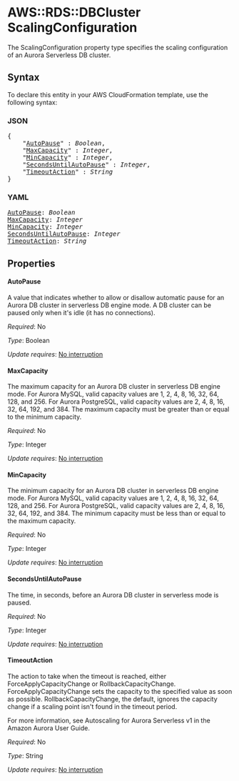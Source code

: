 # AWS::RDS::DBCluster ScalingConfiguration

The ScalingConfiguration property type specifies the scaling configuration of an Aurora Serverless DB cluster.

## Syntax

To declare this entity in your AWS CloudFormation template, use the following syntax:

### JSON

<pre>
{
    "<a href="#autopause" title="AutoPause">AutoPause</a>" : <i>Boolean</i>,
    "<a href="#maxcapacity" title="MaxCapacity">MaxCapacity</a>" : <i>Integer</i>,
    "<a href="#mincapacity" title="MinCapacity">MinCapacity</a>" : <i>Integer</i>,
    "<a href="#secondsuntilautopause" title="SecondsUntilAutoPause">SecondsUntilAutoPause</a>" : <i>Integer</i>,
    "<a href="#timeoutaction" title="TimeoutAction">TimeoutAction</a>" : <i>String</i>
}
</pre>

### YAML

<pre>
<a href="#autopause" title="AutoPause">AutoPause</a>: <i>Boolean</i>
<a href="#maxcapacity" title="MaxCapacity">MaxCapacity</a>: <i>Integer</i>
<a href="#mincapacity" title="MinCapacity">MinCapacity</a>: <i>Integer</i>
<a href="#secondsuntilautopause" title="SecondsUntilAutoPause">SecondsUntilAutoPause</a>: <i>Integer</i>
<a href="#timeoutaction" title="TimeoutAction">TimeoutAction</a>: <i>String</i>
</pre>

## Properties

#### AutoPause

A value that indicates whether to allow or disallow automatic pause for an Aurora DB cluster in serverless DB engine mode. A DB cluster can be paused only when it's idle (it has no connections).

_Required_: No

_Type_: Boolean

_Update requires_: [No interruption](https://docs.aws.amazon.com/AWSCloudFormation/latest/UserGuide/using-cfn-updating-stacks-update-behaviors.html#update-no-interrupt)

#### MaxCapacity

The maximum capacity for an Aurora DB cluster in serverless DB engine mode.
For Aurora MySQL, valid capacity values are 1, 2, 4, 8, 16, 32, 64, 128, and 256.
For Aurora PostgreSQL, valid capacity values are 2, 4, 8, 16, 32, 64, 192, and 384.
The maximum capacity must be greater than or equal to the minimum capacity.

_Required_: No

_Type_: Integer

_Update requires_: [No interruption](https://docs.aws.amazon.com/AWSCloudFormation/latest/UserGuide/using-cfn-updating-stacks-update-behaviors.html#update-no-interrupt)

#### MinCapacity

The minimum capacity for an Aurora DB cluster in serverless DB engine mode.
For Aurora MySQL, valid capacity values are 1, 2, 4, 8, 16, 32, 64, 128, and 256.
For Aurora PostgreSQL, valid capacity values are 2, 4, 8, 16, 32, 64, 192, and 384.
The minimum capacity must be less than or equal to the maximum capacity.

_Required_: No

_Type_: Integer

_Update requires_: [No interruption](https://docs.aws.amazon.com/AWSCloudFormation/latest/UserGuide/using-cfn-updating-stacks-update-behaviors.html#update-no-interrupt)

#### SecondsUntilAutoPause

The time, in seconds, before an Aurora DB cluster in serverless mode is paused.

_Required_: No

_Type_: Integer

_Update requires_: [No interruption](https://docs.aws.amazon.com/AWSCloudFormation/latest/UserGuide/using-cfn-updating-stacks-update-behaviors.html#update-no-interrupt)

#### TimeoutAction

The action to take when the timeout is reached, either ForceApplyCapacityChange or RollbackCapacityChange.
ForceApplyCapacityChange sets the capacity to the specified value as soon as possible.
RollbackCapacityChange, the default, ignores the capacity change if a scaling point isn't found in the timeout period.

For more information, see Autoscaling for Aurora Serverless v1 in the Amazon Aurora User Guide.

_Required_: No

_Type_: String

_Update requires_: [No interruption](https://docs.aws.amazon.com/AWSCloudFormation/latest/UserGuide/using-cfn-updating-stacks-update-behaviors.html#update-no-interrupt)
